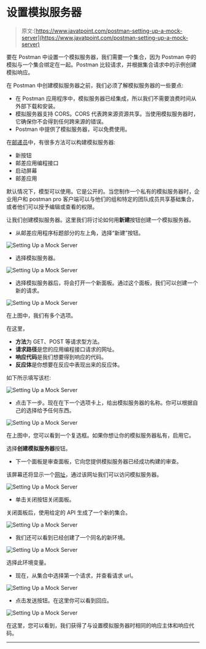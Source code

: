 # 设置模拟服务器

> 原文:[https://www.javatpoint.com/postman-setting-up-a-mock-server](https://www.javatpoint.com/postman-setting-up-a-mock-server)

要在 Postman 中设置一个模拟服务器，我们需要一个集合，因为 Postman 中的模拟与一个集合绑定在一起。Postman 比较请求，并根据集合请求中的示例创建模拟响应。

在 Postman 中创建模拟服务器之前，我们必须了解模拟服务器的一些要点:

*   在 Postman 应用程序中，模拟服务器已经集成，所以我们不需要浪费时间从外部下载和安装。
*   模拟服务器支持 CORS。CORS 代表跨来源资源共享。当使用模拟服务器时，它确保你不会得到任何跨来源的错误。
*   Postman 中提供了模拟服务器，可以免费使用。

在[邮递员](https://www.javatpoint.com/postman)中，有很多方法可以构建模拟服务器:

*   新按钮
*   邮差应用编程接口
*   启动屏幕
*   邮差应用

默认情况下，模型可以使用。它是公开的。当您制作一个私有的模拟服务器时，企业用户和 postman pro 客户端可以与他们的组和特定的团队成员共享基础集合，或者他们可以授予编辑或查看的权限。

让我们创建模拟服务器。这里我们将讨论如何用**新建**按钮创建一个模拟服务器。

*   从邮差应用程序标题部分的左上角，选择“新建”按钮。

![Setting Up a Mock Server](../Images/93eea93604d7e8d4fffd9e10e79de08c.png)

*   选择模拟服务器。

![Setting Up a Mock Server](../Images/dc875eb221fb682b0d80ffaa76f7d894.png)

*   选择模拟服务器后，将会打开一个新面板。通过这个面板，我们可以创建一个新的请求。

![Setting Up a Mock Server](../Images/4ed6a29eb943bc3e16d4852fe32823b1.png)

在上图中，我们有多个选项。

在这里，

*   **方法**为 GET、POST 等请求型方法。
*   **请求路径**是您的应用编程接口请求的网址。
*   **响应代码**是我们想要得到响应的代码。
*   **反应体**是你想要在反应中表现出来的反应体。

如下所示填写该栏:

![Setting Up a Mock Server](../Images/8172bb21bfa6337839542474e369e288.png)

*   点击下一步。现在在下一个选项卡上，给出模拟服务器的名称。你可以根据自己的选择给予任何东西。

![Setting Up a Mock Server](../Images/5b9f76e928802f7d2279fd7b457b326e.png)

在上图中，您可以看到一个复选框。如果你想让你的模拟服务器私有，启用它。

选择**创建模拟服务器**按钮。

*   下一个面板是审查面板，它向您提供模拟服务器已经成功构建的审查。

该屏幕还将显示一个[网址](https://www.javatpoint.com/url-full-form)，通过该网址我们可以访问模拟服务器。

![Setting Up a Mock Server](../Images/b6477e309fcfe9848f75bf2d1013b0db.png)

*   单击关闭按钮关闭面板。

关闭面板后，使用给定的 API 生成了一个新的集合。

![Setting Up a Mock Server](../Images/6468d5500d2fa39dd98464c3ccb4af8f.png)

*   我们还可以看到已经创建了一个同名的新环境。

![Setting Up a Mock Server](../Images/6e10d0e483ed83201979f7b3f16294fe.png)

选择此环境变量。

*   现在，从集合中选择第一个请求，并查看请求 url。

![Setting Up a Mock Server](../Images/4a7c0fdc923d1d362e41fca5e0305c70.png)

*   点击发送按钮。在这里你可以看到回应。

![Setting Up a Mock Server](../Images/11ff0a9c5816a1f7f6b7f07c1bba5557.png)

在这里，您可以看到，我们获得了与设置模拟服务器时相同的响应主体和响应代码。

* * *